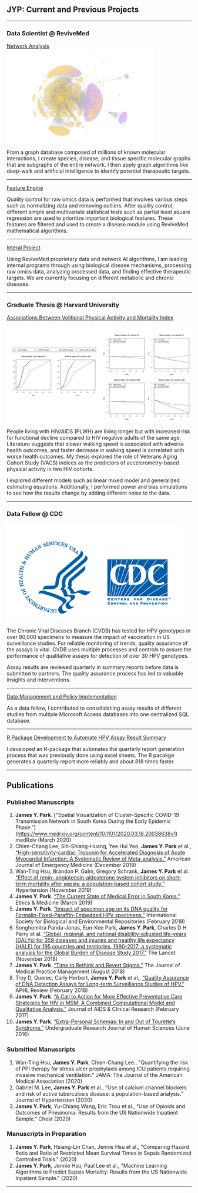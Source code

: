 ## JYP: Current and Previous Projects

---

### Data Scientist @ ReviveMed

[Network Analysis](https://www.revivemed.io/)
<img src="images/nash2.jpg?raw=true"/>

From a graph database composed of millions of known molecular interactions, I create species, disease, and tissue specific molecular graphs that are subgraphs of the entire network. I then apply graph algorithms like deep-walk and artificial intelligence to identify potential therapeutic targets.

---
[Feature Engine](https://www.revivemed.io/)

Quality control for raw omics data is performed that involves various steps such as normalizing data and removing outliers. After quality control, different simple and multivariate statistical tests such as partial least square regression are used to prioritize important biological features. These features are filtered and used to create a disease module using ReviveMed mathematical algorithms.

---
[Interal Project](https://www.revivemed.io/)

Using ReviveMed proprietary data and network AI algorithms, I am leading internal programs through using biological disease mechanisms, processing raw omics data, analyzing processed data, and finding effective therapeutic targets. We are currently focusing on different metabolic and chronic diseases.

---

### Graduate Thesis @ Harvard University

[Associations Between Volitional Physical Activity and Mortality Index](https://www.slideshare.net/slideshow/embed_code/key/5kpW21dsRLKtEo)

<img src="images/simulations.jpg?raw=true"/>

People living with HIV/AIDS (PLWH) are living longer but with increased risk for functional decline compared to HIV negative adults of the same age. Literature suggests that slower walking speed is associated with adverse health outcomes, and faster decrease in walking speed is correlated with worse health outcomes. My thesis explored the role of Veterans Aging Cohort Study (VACS) indices as the predictors of accelerometry-based physical activity in two HIV cohorts. 

I explored different models such as linear mixed model and generalized estimating equations. Additionally, I performed power and bias simulations to see how the results change by adding different noise to the data. 

---

### Data Fellow @ CDC

<img src="images/cdc_logo.jpg?raw=true"/>

The Chronic Viral Diseases Branch (CVDB) has tested for HPV genotypes in over 80,000
specimens to measure the impact of vaccination in US surveillance studies. For reliable monitoring of
trends, quality assurance of the assays is vital. CVDB uses multiple processes and controls to assure the
performance of qualitative assays for detection of over 30 HPV genotypes. 

Assay results are reviewed quarterly in summary reports before data is submitted to partners. The quality assurance
process has led to valuable insights and interventions. 

---

[Data Management and Policy Implementation](https://www.slideshare.net/slideshow/embed_code/key/ozCQtel50xfXnC)

As a data fellow, I contributed to consolidatiing assay results of different studies from multiple Microsoft Access databases into one centralized SQL database. 

---
[R Package Development to Automate HPV Assay Result Summary](https://www.slideshare.net/slideshow/embed_code/key/oTZDKt4KIkiE1a)

I developed an R-package that automates the quarterly report generation process that was previously done using excel sheets. The R pacakge generates a quarterly report more reliably and about 818 times faster.

---

## Publications

### Published Manuscripts

1. **James Y. Park**. ["Spatial Visualization of Cluster-Specific COVID-19 Transmission Network in
South Korea During the Early Epidemic Phase."] (https://www.medrxiv.org/content/10.1101/2020.03.18.20038638v1) medRxiv (March 2020)
2. Chien-Chang Lee, Sih-Shiang-Huang, Yee Hui Yeo, **James Y. Park** et al., [“High-sensitivity-cardiac Troponin for Accelerated Diagnosis of Acute Myocardial Infarction: A Systematic Review of Meta-analysis.”](https://www.ajemjournal.com/article/S0735-6757(19)30774-0/fulltext) American Journal of Emergency Medicine (December 2019)
3. Wan-Ting Hsu, Brandon P. Galm, Gregory Schrank, **James Y. Park** et al. [“Effect of renin- angiotensin-aldosterone system inhibitors on short-term mortality after sepsis: a population-based cohort study.”](https://www.ahajournals.org/doi/10.1161/HYPERTENSIONAHA.119.13197) Hypertension (November 2019)
4. **James Y. Park**. [“The Current State of Medical Error in South Korea.”](https://search.proquest.com/openview/c5e2e4ec7d800912a09eee59ae8cc650/1?pq-origsite=gscholar&cbl=44457) Ethics & Medicine (March 2019)
5. **James Y. Park**. [“Impact of specimen age on its DNA quality for Formalin-Fixed-Paraffin-Embedded HPV specimens.”](https://www.biorxiv.org/content/10.1101/420224v1.abstract) International Society for Biological and Environmental Repositories (February 2019)
6. Songhomitra Panda-Jonas, Eun-Kee Park, **James Y. Park**, Charles D H Parry et al. [“Global, regional, and national disability-adjusted life-years (DALYs) for 359 diseases and injuries and healthy life expectancy (HALE) for 195 countries and territories, 1990-2017: a systematic analysis for the Global Burden of Disease Study 2017.”](https://www.sciencedirect.com/science/article/pii/S0140673618323353) The Lancet (November 2018)
7. **James Y. Park**. [“Time to Rethink and Revert Stigma.”](https://search.proquest.com/openview/b2eb5bf88d847d440fce643b0ae072ce/1?pq-origsite=gscholar&cbl=32264) The Journal of Medical Practice
Management (August 2018)
8. Troy D, Querec, Carly Herbert, **James Y. Park** et al., [“Quality Assurance of DNA Detection
Assays for Long-term Surveillance Studies of HPV.”](https://www.aphl.org/conferences/annualmeeting/Documents/AM18_FinalProgram_final_web.pdf) APHL Review (February 2018)
9. **James Y. Park**. [“A Call to Action for More Effective Preventative Care Strategies for HIV in MSM: A Combined Computational Model and Qualitative Analysis.”](https://www.researchgate.net/profile/James_Park41/publication/315064562_A_Call_to_Action_for_More_Effective_Preventative_Care_Strategies_for_HIV_in_Men_Having_Sex_with_Men_MSM_A_Combined_Computational_Model_and_Qualitative_Analysis/links/5b9fdecca6fdccd3cb5edf45/A-Call-to-Action-for-More-Effective-Preventative-Care-Strategies-for-HIV-in-Men-Having-Sex-with-Men-MSM-A-Combined-Computational-Model-and-Qualitative-Analysis.pdf) Journal of AIDS & Clinical Research (February 2017)
10. **James Y. Park**. [“Extra-Personal Schemas: In and Out of Tourette’s Syndrome.”](http://www.kon.org/urc/v15/park.html) Undergraduate Research Journal of Human Sciences (June 2016)

### Submitted Manuscripts

1. Wan-Ting Hsu, **James Y. Park**, Chien-Chang Lee., "Quantifying the risk of PPI therapy for stress ulcer prophylaxis among ICU patients requiring invasive mechanical ventilation." JAMA: The Journal of the American Medical Association (2020)
2. Gabriel M. Lee, **James Y. Park** et al., “Use of calcium channel blockers and risk of active tuberculosis disease: a population-based analysis.” Journal of Hypertension (2020)
3. **James Y. Park**, Yu-Chiang Wang, Eric Tsou et al., “Use of Opioids and Outcomes of Pneumonia: Results from the US Nationwide Inpatient Sample.” Chest (2020)
 
### Manuscripts in Preparation

1. **James Y. Park**, Hsiang-Lin Chan, Jennie Hsu et al., "Comparing Hazard Ratio and Ratio of Restricted Mean Survival Times in Sepsis Randomized Controlled Trials." (2020)
2. **James Y. Park**, Jennie Hsu, Paul Lee et al., "Machine Learning Algorithms to Predict Sepsis Mortality: Results from the US Nationwide Inpatient Sample." (2020)

---
<p style="font-size:11px">
